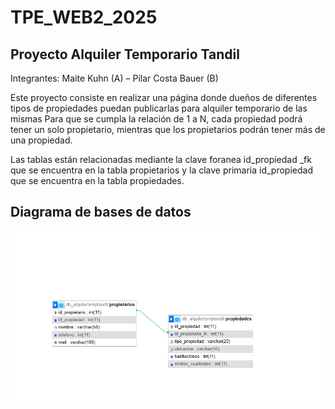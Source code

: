 # TPE_WEB2_2025
## Proyecto Alquiler Temporario Tandil
Integrantes: Maite Kuhn (A) – Pilar Costa Bauer (B)

Este proyecto consiste en realizar una página donde dueños de diferentes tipos de propiedades puedan publicarlas para alquiler temporario de las mismas
Para que se cumpla la relación de 1 a N, cada propiedad podrá tener un solo propietario, mientras que los propietarios podrán tener más de una propiedad. 

Las tablas están relacionadas mediante la clave foranea id_propiedad _fk que se encuentra en la tabla propietarios y la clave primaria id_propiedad que se encuentra en la tabla propiedades.

## Diagrama de bases de datos
![Diagrama de bases de datps](https://github.com/MaiteKuhn/TPE_WEB2_2025/blob/main/tabla_db_propiedades.png?raw=true)
